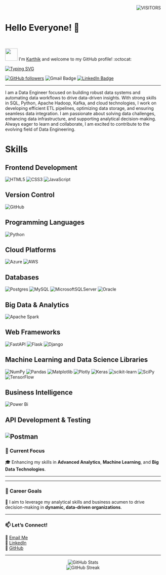 <div align="Right">

<img alt="VISITORS" src="https://komarev.com/ghpvc/?username=VENKATAKARTHIKREDDY&style=flat&labelColor=red&logo=github&label=PROFILE+VIEWS&color=971901"/>
<!-- <img alt="FOLLOWERS" src="https://img.shields.io/github/followers/VENKATAKARTHIKREDDY?color=971901&logo=githubb&label=FOLLOWERS"/> -->

</div>

<h1> Hello Everyone! 👋</h1>
<br> 
<!-- <div align="Center"><img src="my-pic.png" width="100"></div -->


<img src="https://media.giphy.com/media/WUlplcMpOCEmTGBtBW/giphy.gif" width="40"> I'm [Karthik](https://www.linkedin.com/in/vvenkatakarthikreddy/) and welcome to my GitHub profile! :octocat:

[![Typing SVG](https://readme-typing-svg.demolab.com?font=Noto+Sans&weight=600&size=21&duration=2000&color=000000&background=FFFFFF&center=true&vCenter=true&width=435&lines=I'm+a+Data+Engineer)](https://git.io/typing-svg)

<!-- [![Typing SVG](https://readme-typing-svg.demolab.com?font=Noto+Sans&weight=600&size=21&duration=2000&color=000000&background=FFFFFF&center=true&vCenter=true&width=435&lines=I'm+an+Aspiring+Data+Analyst)](https://git.io/typing-svg)
-->

[![GitHub followers](https://img.shields.io/github/followers/VENKATAKARTHIKREDDY?label=Follow&style=social)](https://github.com/VENKATAKARTHIKREDDY/?tab=follow)
![Gmail Badge](https://img.shields.io/badge/-venkatakarthikreddy-c14438?style=social&logo=Gmail&logoColor=red&link=mailto:vvenkatakarthikreddy999@gmail.com)
[![LinkedIn Badge](https://img.shields.io/badge/-LinkedIn-blue?style=social&logo=Linkedin&logoColor=blue&link=https://www.linkedin.com/in/ndleah/)](https://www.linkedin.com/in/ndleah/)






<!-- <<a href="https://cassandra.apache.org/_/index.html" target="_blank"><img style="margin: 10px" src="https://profilinator.rishav.dev/skills-assets/apache_cassandra-icon.svg" alt="Cassandra" height="50" /></a>  --> 

---------------------------------
</div>

I am a Data Engineer focused on building robust data systems and automating data workflows to drive data-driven insights. With strong skills in SQL, Python, Apache Hadoop, Kafka, and cloud technologies, I work on developing efficient ETL pipelines, optimizing data storage, and ensuring seamless data integration. I am passionate about solving data challenges, enhancing data infrastructure, and supporting analytical decision-making. Always eager to learn and collaborate, I am excited to contribute to the evolving field of Data Engineering.




<!-- ### 🔥 **My Skillset**
- **Data Analysis**: SQL, Python, Excel
- **Data Visualization**: Power BI
- **Machine Learning**: Scikit-learn, Pandas, NumPy
- **Business Analytics**: Market Basket Analysis, Customer Churn Analysis
- **Digital Marketing**: SEO, Google Ads, Social Media Marketing


 ### 🛠️ **Technologies I Work With**

<div align="center">  
  <a href="https://azure.microsoft.com/" target="_blank">
    <img style="margin: 10px" src="https://profilinator.rishav.dev/skills-assets/microsoft_azure-icon.svg" alt="Azure" height="50" />
  </a>
  <a href="https://www.linux.org/" target="_blank">
    <img style="margin: 10px" src="https://profilinator.rishav.dev/skills-assets/linux-original.svg" alt="Linux" height="50" />
  </a>
  <a href="https://github.com/" target="_blank">
    <img style="margin: 10px" src="https://profilinator.rishav.dev/skills-assets/git-scm-icon.svg" alt="Git" height="50" />
  </a>
  <a href="https://www.postgresql.org/" target="_blank">
    <img style="margin: 10px" src="https://profilinator.rishav.dev/skills-assets/postgresql-original-wordmark.svg" alt="PostgreSQL" height="50" />
  </a>
  <a href="https://www.python.org/" target="_blank">
    <img style="margin: 10px" src="https://profilinator.rishav.dev/skills-assets/python-original.svg" alt="Python" height="50" />
  </a>
</div>


### 📝 **About Me**
🚀 **IT Professional** with 2 years of experience as a **Backup Administrator**  
🎯 **Aspiring Data Analyst** skilled in SQL, Python, and Power BI  
💡 Passionate about **data analysis** and turning business data into actionable insights.

---
 
### 🔥 **My Skillset**  
- **Data Analysis**: SQL, Python, Excel  
- **Data Visualization**: Power BI  
- **Machine Learning**: Scikit-learn, Pandas, NumPy  
- **Business Analytics**: Market Basket Analysis, Customer Churn Analysis  
- **Digital Marketing**: SEO, Google Ads, Social Media Marketing

---

# 💻 *Tech Stack*: -->


# Skills

## Frontend Development
![HTML5](https://img.shields.io/badge/html5-%23E34F26.svg?style=for-the-badge&logo=html5&logoColor=white)
![CSS3](https://img.shields.io/badge/css3-%231572B6.svg?style=for-the-badge&logo=css3&logoColor=white)
![JavaScript](https://img.shields.io/badge/javascript-%23323330.svg?style=for-the-badge&logo=javascript&logoColor=%23F7DF1E)

## Version Control
![GitHub](https://img.shields.io/badge/github-%23121011.svg?style=for-the-badge&logo=github&logoColor=white)


## Programming Languages
![Python](https://img.shields.io/badge/python-3670A0?style=for-the-badge&logo=python&logoColor=ffdd54)

## Cloud Platforms
![Azure](https://img.shields.io/badge/azure-%230072C6.svg?style=for-the-badge&logo=microsoftazure&logoColor=white)
![AWS](https://img.shields.io/badge/AWS-%23FF9900.svg?style=for-the-badge&logo=amazon-aws&logoColor=white)

## Databases
![Postgres](https://img.shields.io/badge/postgres-%23316192.svg?style=for-the-badge&logo=postgresql&logoColor=white)
![MySQL](https://img.shields.io/badge/mysql-4479A1.svg?style=for-the-badge&logo=mysql&logoColor=white)
![MicrosoftSQLServer](https://img.shields.io/badge/Microsoft%20SQL%20Server-CC2927?style=for-the-badge&logo=microsoft%20sql%20server&logoColor=white)
![Oracle](https://img.shields.io/badge/Oracle-F80000?style=for-the-badge&logo=oracle&logoColor=white)

## Big Data & Analytics
![Apache Spark](https://img.shields.io/badge/Apache%20Spark-FDEE21?style=for-the-badge&logo=apachespark&logoColor=black)

## Web Frameworks
![FastAPI](https://img.shields.io/badge/FastAPI-005571?style=for-the-badge&logo=fastapi)
![Flask](https://img.shields.io/badge/flask-%23000.svg?style=for-the-badge&logo=flask&logoColor=white)
![Django](https://img.shields.io/badge/django-%23092E20.svg?style=for-the-badge&logo=django&logoColor=white)

## Machine Learning and Data Science Libraries
![NumPy](https://img.shields.io/badge/numpy-%23013243.svg?style=for-the-badge&logo=numpy&logoColor=white)
![Pandas](https://img.shields.io/badge/pandas-%23150458.svg?style=for-the-badge&logo=pandas&logoColor=white)
![Matplotlib](https://img.shields.io/badge/Matplotlib-%23ffffff.svg?style=for-the-badge&logo=Matplotlib&logoColor=black)
![Plotly](https://img.shields.io/badge/Plotly-%233F4F75.svg?style=for-the-badge&logo=plotly&logoColor=white)
![Keras](https://img.shields.io/badge/Keras-%23D00000.svg?style=for-the-badge&logo=Keras&logoColor=white)
![scikit-learn](https://img.shields.io/badge/scikit--learn-%23F7931E.svg?style=for-the-badge&logo=scikit-learn&logoColor=white)
![SciPy](https://img.shields.io/badge/SciPy-%230C55A5.svg?style=for-the-badge&logo=scipy&logoColor=%white)
![TensorFlow](https://img.shields.io/badge/TensorFlow-%23FF6F00.svg?style=for-the-badge&logo=TensorFlow&logoColor=white)

## Business Intelligence
![Power Bi](https://img.shields.io/badge/power_bi-F2C811?style=for-the-badge&logo=powerbi&logoColor=black)

## API Development & Testing
![Postman](https://img.shields.io/badge/Postman-FF6C37?style=for-the-badge&logo=postman&logoColor=white)
---

### 🧠 **Current Focus**  
🎓 Enhancing my skills in **Advanced Analytics**, **Machine Learning**, and **Big Data Technologies**.

---

<!--
### 📊 **My Projects**

- **Customer Churn Analysis**:  
  Predicting customer churn for a bank with Python, achieving **96% model accuracy**.  
- **Swiggy Restaurant Analysis**:  
  Strategic recommendations through Power BI visualizations of restaurant data.  
- **Market Basket Analysis**:  
  Using the **Apriori Algorithm** to identify frequently bought product combos.

-->

---

### 🎯 **Career Goals**
💼 I aim to leverage my analytical skills and business acumen to drive decision-making in **dynamic, data-driven organizations**.

---

### 📫 **Let’s Connect!**

📧 [Email Me](mailto:vvenkatakarthikreddy999@gmail.com@example.com)  
💼 [LinkedIn](https://www.linkedin.com/in/vvenkatakarthikreddy/)  
🐙 [GitHub](https://github.com/vvenkatakarthikreddy)

---

<div align="center">

  <img src="https://github-readme-stats.vercel.app/api?username=VENKATAKARTHIKREDDY&show_icons=true&hide_border=true&theme=tokyonight" alt="GitHub Stats" />
</div>

<div align="center">
  <img src="https://github-readme-streak-stats.herokuapp.com/?user=VENKATAKARTHIKREDDY&theme=tokyonight" alt="GitHub Streak" />
</div>



<!--
# 💻 Tech Stack:
![FastAPI](https://img.shields.io/badge/FastAPI-005571?style=for-the-badge&logo=fastapi) ![Flask](https://img.shields.io/badge/flask-%23000.svg?style=for-the-badge&logo=flask&logoColor=white) ![Django](https://img.shields.io/badge/django-%23092E20.svg?style=for-the-badge&logo=django&logoColor=white)
# 📊 GitHub Stats:
![](https://github-readme-stats.vercel.app/api?username=VENKATAKARTHIKREDDY&theme=dark&hide_border=false&include_all_commits=false&count_private=false)<br/>
![](https://github-readme-streak-stats.herokuapp.com/?user=VENKATAKARTHIKREDDY&theme=dark&hide_border=false)<br/>
![](https://github-readme-stats.vercel.app/api/top-langs/?username=VENKATAKARTHIKREDDY&theme=dark&hide_border=false&include_all_commits=false&count_private=false&layout=compact)

---
[![](https://visitcount.itsvg.in/api?id=VENKATAKARTHIKREDDY&icon=0&color=0)](https://visitcount.itsvg.in)

<!-- Proudly created with GPRM ( https://gprm.itsvg.in ) -->







<!--

<div align="Right">

[![](https://visitcount.itsvg.in/api?id=VENKATAKARTHIKREDDY&icon=0&color=0)](https://visitcount.itsvg.in)

<!-- Proudly created with GPRM ( https://gprm.itsvg.in ) -->
<!-- <img alt="FOLLOWERS" src="https://img.shields.io/github/followers/VENKATAKARTHIKREDDY?color=971901&logo=githubb&label=FOLLOWERS"/> 

</div>

<h1> Hello World! 👋 </h1>
<div align="Center"><img src="my-pic.png" width="100"></div
                                                      
<br>

<div id="header" align="center">
  <img src="https://media.giphy.com/media/M9gbBd9nbDrOTu1Mqx/giphy.gif" width="100"/>
</div> -->


<!-- <div align="right">
  <img src="https://media.giphy.com/media/dWesBcTLavkZuG35MI/giphy.gif" width="600" height="300"/>
</div> 


---

### :hammer_and_wrench: Languages and Tools :

--------------------------------------------


Hi There 👋,

  I'm **Venkata Karthik Reddy V**,
  I am an IT professional with 2 years of experience as a Backup Administrator, now aspiring to transition into a Data Analyst role. 
  My passion lies in transforming raw data into strategic insights that empower businesses to make informed decisions. With a strong foundation in business           analytics, digital marketing, and data science, I am eager to apply my problem-solving skills and drive impactful, data-driven strategies.


**My Skillset**:

  - Data Analysis: Skilled in SQL, Python, and Excel

  * Data Visualization: Proficient in Power BI

  + Machine Learning: Experienced with Scikit-learn, Pandas, and NumPy

**Business Analytics:** 

  Digital Marketing: Knowledgeable in SEO, Google Ads, and Social Media Marketing

**Current Focus:**

I'm currently enhancing my skills in advanced analytics, machine learning, and big data technologies to further my career in data science.

**Professional Expenence:**

  I have experience working on various data-driven projects, including:

  Customer Chum Analysis: Predicting churn for a barik using Python with a model accuracy of 96%.
  Swiggy Restaurant Analysis: Analyzing restaurant data using Power Bl for strategic recommendations.
  Market Basket Analysis: Using the Apriori algorithm to predict frequently bought product combos


**Career Goals:**

   I aim to leverage my analytical skills and business acumen to drive impactful decision-making processes in dynamic, data-driven organizations

**Let’s Connect:**

   I welcome the opportunity to connect on LinkedIn. -->





<!--
![HTML5](https://img.shields.io/badge/html5-%23E34F26.svg?style=for-the-badge&logo=html5&logoColor=white) ![JavaScript](https://img.shields.io/badge/javascript-%23323330.svg?style=for-the-badge&logo=javascript&logoColor=%23F7DF1E) ![CSS3](https://img.shields.io/badge/css3-%231572B6.svg?style=for-the-badge&logo=css3&logoColor=white) ![Windows Terminal](https://img.shields.io/badge/Windows%20Terminal-%234D4D4D.svg?style=for-the-badge&logo=windows-terminal&logoColor=white) ![Python](https://img.shields.io/badge/python-3670A0?style=for-the-badge&logo=python&logoColor=ffdd54) ![Azure](https://img.shields.io/badge/azure-%230072C6.svg?style=for-the-badge&logo=microsoftazure&logoColor=white) ![AWS](https://img.shields.io/badge/AWS-%23FF9900.svg?style=for-the-badge&logo=amazon-aws&logoColor=white) ![Oracle](https://img.shields.io/badge/Oracle-F80000?style=for-the-badge&logo=oracle&logoColor=white) ![Apache Spark](https://img.shields.io/badge/Apache%20Spark-FDEE21?style=for-the-badge&logo=apachespark&logoColor=black) ![Postgres](https://img.shields.io/badge/postgres-%23316192.svg?style=for-the-badge&logo=postgresql&logoColor=white) ![MySQL](https://img.shields.io/badge/mysql-4479A1.svg?style=for-the-badge&logo=mysql&logoColor=white) ![MicrosoftSQLServer](https://img.shields.io/badge/Microsoft%20SQL%20Server-CC2927?style=for-the-badge&logo=microsoft%20sql%20server&logoColor=white) ![Matplotlib](https://img.shields.io/badge/Matplotlib-%23ffffff.svg?style=for-the-badge&logo=Matplotlib&logoColor=black) ![Keras](https://img.shields.io/badge/Keras-%23D00000.svg?style=for-the-badge&logo=Keras&logoColor=white) ![NumPy](https://img.shields.io/badge/numpy-%23013243.svg?style=for-the-badge&logo=numpy&logoColor=white) ![Pandas](https://img.shields.io/badge/pandas-%23150458.svg?style=for-the-badge&logo=pandas&logoColor=white) ![Plotly](https://img.shields.io/badge/Plotly-%233F4F75.svg?style=for-the-badge&logo=plotly&logoColor=white) ![scikit-learn](https://img.shields.io/badge/scikit--learn-%23F7931E.svg?style=for-the-badge&logo=scikit-learn&logoColor=white) ![Scipy](https://img.shields.io/badge/SciPy-%230C55A5.svg?style=for-the-badge&logo=scipy&logoColor=%white) ![TensorFlow](https://img.shields.io/badge/TensorFlow-%23FF6F00.svg?style=for-the-badge&logo=TensorFlow&logoColor=white) ![GitHub](https://img.shields.io/badge/github-%23121011.svg?style=for-the-badge&logo=github&logoColor=white) ![Power Bi](https://img.shields.io/badge/power_bi-F2C811?style=for-the-badge&logo=powerbi&logoColor=black) ![Postman](https://img.shields.io/badge/Postman-FF6C37?style=for-the-badge&logo=postman&logoColor=white)
# 📊 GitHub Stats:
![](https://github-readme-stats.vercel.app/api?username=VENKATAKARTHIKREDDY&theme=dark&hide_border=false&include_all_commits=false&count_private=false)<br/>
![](https://github-readme-streak-stats.herokuapp.com/?user=VENKATAKARTHIKREDDY&theme=dark&hide_border=false)<br/>
![](https://github-readme-stats.vercel.app/api/top-langs/?username=VENKATAKARTHIKREDDY&theme=dark&hide_border=false&include_all_commits=false&count_private=false&layout=compact)
-->

